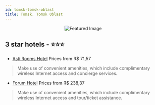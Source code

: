 ```yaml
---
id: tomsk-tomsk-oblast
title: Tomsk, Tomsk Oblast
---
```


<center><img src="https://i.travelapi.com/hotels/14000000/13240000/13233800/13233706/7c04749d_z.jpg" alt="Featured Image" /></center>


##  3 star hotels - ⭐️⭐️⭐️

-    [Asti Rooms Hotel](https://us.hurb.com/hotels/tomsk/asti-rooms-hotel-JNP-JP008116?cmp=18055) Prices from R$ 71,57
   > Make use of convenient amenities, which include complimentary wireless Internet access and concierge services.
-    [Forum Hotel](https://us.hurb.com/hotels/tomsk/forum-hotel-JNP-JP909953?cmp=18055) Prices from R$ 238,37
   > Make use of convenient amenities, which include complimentary wireless Internet access and tour/ticket assistance.
